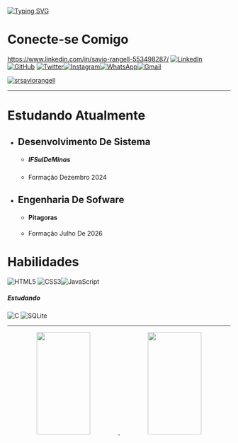 
[![Typing SVG](https://readme-typing-svg.herokuapp.com/?color=auto&size=35&center=true&vCenter=true&width=1000&lines=Olá,+Meu+Nome+é+Savio+Rangel;Entre+Em+Contato:%29)](https://git.io/typing-svg)



# Conecte-se Comigo

https://www.linkedin.com/in/savio-rangell-553498287/
[![LinkedIn](https://img.shields.io/badge/LinkedIn-0077B5?style=for-the-badge&logo=linkedin&logoColor=white)](https://www.linkedin.com/in/savio-rangell-553498287/) [![GitHub](https://img.shields.io/badge/GitHbt-000?style=for-the-badge&logo=github&logoColor=white)](https://github.com/srsaviorangell) [![Twitter](https://img.shields.io/badge/Twitter-000?style=for-the-badge&logo=twitter)](https://twitter.com/srsaviorangel)[![Instagram](https://img.shields.io/badge/-Instagram-%23E4405F?style=for-the-badge&logo=instagram&logoColor=white)](https://www.instagram.com/srsaviorange/)[![WhatsApp](https://img.shields.io/badge/WhatsApp-25D366?style=for-the-badge&logo=whatsapp&logoColor=white)](https://wa.me/0557499630711)[![Gmail](https://img.shields.io/badge/Gmail-333333?style=for-the-badge&logo=gmail&logoColor=red)](mailto:srbet188@gmail.com)

<a href="https://visitor-badge.laobi.icu/"><img src="https://visitor-badge.laobi.icu/badge?page_id=srsaviorangell" alt="srsaviorangell"/></a>
***

# Estudando Atualmente 


 - ## Desenvolvimento De Sistema
     * ##### IFSulDeMinas
     *  Formação Dezembro 2024
 - ## Engenharia De Sofware
     * #### Pitagoras
     *  Formação Julho De 2026

# Habilidades
  
  ![HTML5](https://img.shields.io/badge/HTML5-E34F26?style=for-the-badge&logo=html5&logoColor=white)
![CSS3](https://img.shields.io/badge/CSS3-1572B6?style=for-the-badge&logo=css3&logoColor=white)![JavaScript](https://img.shields.io/badge/JavaScript-F7DF1E?style=for-the-badge&logo=javascript&logoColor=black)


##### Estudando 
![C](https://img.shields.io/badge/C-00599C?style=for-the-badge&logo=c&logoColor=white)
![SQLite](https://img.shields.io/badge/SQLite-000?style=for-the-badge&logo=sqlite&logoColor=07405E)



***






<div id="stats"  align="center">
    <a href="https://github.com/srsaviorangell">
     <img  width="49%" height="231px" src="https://github-readme-stats.vercel.app/api?username=srsaviorangell&theme=dark&show_icons=true">
     <img  width="49%" height="231px"src="https://github-readme-stats-git-masterrstaa-rickstaa.vercel.app/api/top-langs/?username=srsaviorangell&bg_color=000&border_color=30A3DC&title_color=E94D5F&text_color=FFF">
     





  




